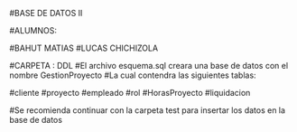 #BASE DE DATOS II

#ALUMNOS:

#BAHUT MATIAS
#LUCAS CHICHIZOLA 

#CARPETA : DDL
#El archivo esquema.sql creara una base de datos con el nombre GestionProyecto
#La cual contendra las siguientes tablas:


#cliente
#proyecto
#empleado
#rol
#HorasProyecto
#liquidacion


#Se recomienda continuar con la carpeta test para insertar los datos en la base de datos